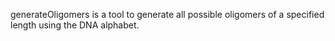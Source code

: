 generateOligomers is a tool to generate all possible oligomers of a specified length using the DNA alphabet.